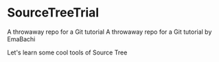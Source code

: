 # SourceTreeTrial
A throwaway repo for a Git tutorial
A throwaway repo for a Git tutorial by EmaBachi

Let's learn some cool tools of Source Tree
